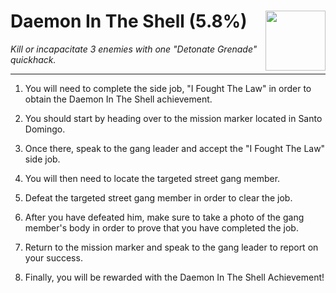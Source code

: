 # Daemon In The Shell (5.8%) <img style="float: right;" src="https://cdn.cloudflare.steamstatic.com/steamcommunity/public/images/apps/1091500/b3d81a567599dacdbf32fa024e4d9baafc19599b.jpg" width="96" height="96">

_Kill or incapacitate 3 enemies with one "Detonate Grenade" quickhack._

---

1. You will need to complete the side job, "I Fought The Law" in order to obtain the Daemon In The Shell achievement.

2. You should start by heading over to the mission marker located in Santo Domingo.

3. Once there, speak to the gang leader and accept the "I Fought The Law" side job.

4. You will then need to locate the targeted street gang member.

5. Defeat the targeted street gang member in order to clear the job.

6. After you have defeated him, make sure to take a photo of the gang member's body in order to prove that you have completed the job.

7. Return to the mission marker and speak to the gang leader to report on your success.

8. Finally, you will be rewarded with the Daemon In The Shell Achievement!